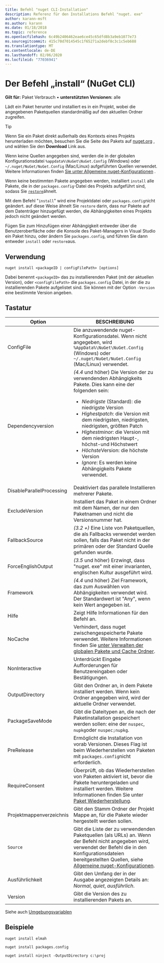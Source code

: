 ```yaml
---
title: Befehl "nuget CLI-Installation"
description: Referenz für den Installations Befehl "nuget. exe"
author: karann-msft
ms.author: karann
ms.date: 01/18/2018
ms.topic: reference
ms.openlocfilehash: 6c49b2406462eae6ce45c65dfd8b3a9eb1077e73
ms.sourcegitcommit: 415c70d7014545c1f65271a2debf8c3c1c5eb688
ms.translationtype: MT
ms.contentlocale: de-DE
ms.lasthandoff: 02/06/2020
ms.locfileid: "77036941"
---
```

# <a name="install-command-nuget-cli"></a>Der Befehl „install“ (NuGet CLI)

**Gilt für:** Paket Verbrauch &bullet; **unterstützten Versionen:** alle

Lädt ein Paket herunter und installiert es in ein Projekt, wobei die angegebenen Paketquellen standardmäßig auf den aktuellen Ordner zugreifen.

> [!Tip]
> Wenn Sie ein Paket direkt außerhalb des Kontexts eines Projekts herunterladen möchten, besuchen Sie die Seite des Pakets auf [nuget.org](https://www.nuget.org) , und wählen Sie den **Download** Link aus.

Wenn keine Quellen angegeben sind, werden die in der globalen Konfigurationsdatei `%appdata%\NuGet\NuGet.Config` (Windows) oder `~/.nuget/NuGet/NuGet.Config` (Mac/Linux) aufgeführten Quellen verwendet. Weitere Informationen finden [Sie unter Allgemeine nuget-Konfigurationen](../../consume-packages/configuring-nuget-behavior.md) .

Wenn keine bestimmten Pakete angegeben werden, installiert `install` alle Pakete, die in der `packages.config`-Datei des Projekts aufgeführt sind, sodass Sie [`restore`](cli-ref-restore.md)ähnelt.

Mit dem Befehl "`install`" wird eine Projektdatei oder `packages.config`nicht geändert. auf diese Weise ähnelt Sie `restore` darin, dass nur Pakete auf dem Datenträger hinzugefügt werden, die Abhängigkeiten eines Projekts jedoch nicht geändert werden.

Fügen Sie zum Hinzufügen einer Abhängigkeit entweder über die Benutzeroberfläche oder die Konsole des Paket-Managers in Visual Studio ein Paket hinzu, oder ändern Sie `packages.config`, und führen Sie dann entweder `install` oder `restore`aus.

## <a name="usage"></a>Verwendung

```cli
nuget install <packageID | configFilePath> [options]
```

Dabei benennt `<packageID>` das zu installierenden Paket (mit der aktuellen Version), oder `<configFilePath>` die `packages.config` Datei, in der die zu installierenden Pakete aufgelistet sind. Sie können mit der Option `-Version` eine bestimmte Version angeben.

## <a name="options"></a>Tastatur

| Option | BESCHREIBUNG |
| --- | --- |
| ConfigFile | Die anzuwendende nuget-Konfigurationsdatei. Wenn nicht angegeben, wird `%AppData%\NuGet\NuGet.Config` (Windows) oder `~/.nuget/NuGet/NuGet.Config` (Mac/Linux) verwendet.|
| Dependencyversion | *(4.4* und höher) Die Version der zu verwendenden Abhängigkeits Pakete. Dies kann eine der folgenden sein:<br/><ul><li>*Niedrigste* (Standard): die niedrigste Version</li><li>*Highestpatch*: die Version mit dem niedrigsten, niedrigsten, niedrigsten, größten Patch</li><li>*Highestminor*: die Version mit dem niedrigsten Haupt-, höchst-und Höchstwert</li><li>*Höchste*Version: die höchste Version</li><li>*Ignore*: Es werden keine Abhängigkeits Pakete verwendet.</li></ul> |
| DisableParallelProcessing | Deaktiviert das parallele Installieren mehrerer Pakete. |
| ExcludeVersion | Installiert das Paket in einem Ordner mit dem Namen, der nur den Paketnamen und nicht die Versionsnummer hat. |
| FallbackSource | *(3.2 +)* Eine Liste von Paketquellen, die als Fallbacks verwendet werden sollen, falls das Paket nicht in der primären oder der Standard Quelle gefunden wurde. |
| ForceEnglishOutput | *(3.5* und höher) Erzwingt, dass "nuget. exe" mit einer invarianten, englischen Kultur ausgeführt wird. |
| Framework | *(4.4* und höher) Ziel Framework, das zum Auswählen von Abhängigkeiten verwendet wird. Der Standardwert ist "Any", wenn kein Wert angegeben ist. |
| Hilfe | Zeigt Hilfe Informationen für den Befehl an. |
| NoCache | Verhindert, dass nuget zwischengespeicherte Pakete verwendet. Weitere Informationen finden Sie [unter Verwalten der globalen Pakete und Cache Ordner](../../consume-packages/managing-the-global-packages-and-cache-folders.md). |
| NonInteractive | Unterdrückt Eingabe Aufforderungen für Benutzereingaben oder Bestätigungen. |
| OutputDirectory | Gibt den Ordner an, in dem Pakete installiert werden. Wenn kein Ordner angegeben wird, wird der aktuelle Ordner verwendet. |
| PackageSaveMode | Gibt die Dateitypen an, die nach der Paketinstallation gespeichert werden sollen: eine der `nuspec`, `nupkg`oder `nuspec;nupkg`. |
| PreRelease | Ermöglicht die Installation von vorab Versionen. Dieses Flag ist beim Wiederherstellen von Paketen mit `packages.config`nicht erforderlich. |
| RequireConsent | Überprüft, ob das Wiederherstellen von Paketen aktiviert ist, bevor die Pakete heruntergeladen und installiert werden. Weitere Informationen finden Sie unter [Paket Wiederherstellung](../../consume-packages/package-restore.md). |
| Projektmappenverzeichnis | Gibt den Stamm Ordner der Projekt Mappe an, für die Pakete wieder hergestellt werden sollen. |
| `Source` | Gibt die Liste der zu verwendenden Paketquellen (als URLs) an. Wenn der Befehl nicht angegeben wird, verwendet der Befehl die in den Konfigurationsdateien bereitgestellten Quellen, siehe [Allgemeine nuget-Konfigurationen](../../consume-packages/configuring-nuget-behavior.md). |
| Ausführlichkeit | Gibt den Umfang der in der Ausgabe angezeigten Details an: *Normal*, *quiet*, *ausführlich*. |
| Version | Gibt die Version des zu installierenden Pakets an. |

Siehe auch [Umgebungsvariablen](cli-ref-environment-variables.md)

## <a name="examples"></a>Beispiele

```cli
nuget install elmah

nuget install packages.config

nuget install ninject -OutputDirectory c:\proj
```
